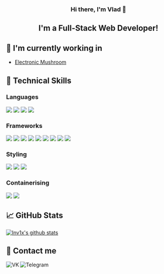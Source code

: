 <h3 align="center">
Hi there, I'm Vlad 👋 
</h3> 

<h2 align="center">
I'm a Full-Stack Web Developer!
</h2> 

## 🔭 I'm currently working in

- [Electronic Mushroom](https://em.studio)

## 💼 Technical Skills

### Languages

![](https://img.shields.io/badge/-Python-3776AB?logo=python&logoColor=white&style=for-the-badge)
![](https://img.shields.io/badge/-C_Sharp-239120?logo=csharp&logoColor=white&style=for-the-badge)
![](https://img.shields.io/badge/-Typescript-3178C6?logo=typescript&logoColor=white&style=for-the-badge)
![](https://img.shields.io/badge/-Javascript-F7DF1E?logo=javascript&logoColor=white&style=for-the-badge)

### Frameworks
![](https://img.shields.io/badge/-Django-092E20?logo=django&logoColor=white&style=for-the-badge)
![](https://img.shields.io/badge/-ASP.NET_Core-512BD4?logo=.net&logoColor=white&style=for-the-badge)
![](https://img.shields.io/badge/-Astro-FF5D01?logo=astro&logoColor=white&style=for-the-badge)
![](https://img.shields.io/badge/-Svelte-FF3E00?logo=svelte&logoColor=white&style=for-the-badge)
![](https://img.shields.io/badge/-Vue-41B883?logo=vue.js&logoColor=white&style=for-the-badge)
![](https://img.shields.io/badge/-Solid-2C4F7C?logo=solid&logoColor=white&style=for-the-badge)
![](https://img.shields.io/badge/-React-61DAFB?logo=react&logoColor=white&style=for-the-badge)
![](https://img.shields.io/badge/-Tauri-FFC131?logo=tauri&logoColor=white&style=for-the-badge)
![](https://img.shields.io/badge/-Electron-47848F?logo=electron&logoColor=white&style=for-the-badge)

### Styling
![](https://img.shields.io/badge/-Sass-CC6699?logo=sass&logoColor=white&style=for-the-badge)
![](https://img.shields.io/badge/-Tailwind_CSS-06B6D4?logo=tailwindcss&logoColor=white&style=for-the-badge)
![](https://img.shields.io/badge/-Bootstrap-7952B3?logo=bootstrap&logoColor=white&style=for-the-badge)

### Containerising
![](https://img.shields.io/badge/-Docker-2496ED?logo=docker&logoColor=white&style=for-the-badge)
![](https://img.shields.io/badge/-Kubernetes-3970E4?logo=kubernetes&logoColor=white&style=for-the-badge)

## 📈 GitHub Stats 

[![Inv1x's github stats](https://github-readme-stats.vercel.app/api?username=Inv1x&count_private=true&theme=dark)](https://github.com/Inv1x)

## 🤝 Contact me
<a href="https://vk.com/inv1x"><img align="left" src="https://img.shields.io/badge/-VK-0077FF?logo=vk&logoColor=white&style=for-the-badge" alt="VK"/></a>
<a href="https://t.me/inv1xx"><img align="left" src="https://img.shields.io/badge/-Telegram-27A7E7?logo=telegram&logoColor=white&style=for-the-badge" alt="Telegram" /></a>
